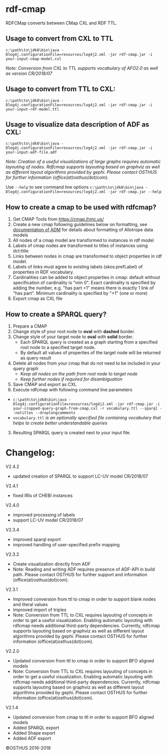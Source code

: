 # rdf-cmap
RDFCMap converts between CMap CXL and RDF TTL. 

## Usage to convert from CXL to TTL
```c:\path\to\jdk8\bin\java -Dlog4j.configurationFile=resources/log4j2.xml -jar rdf-cmap.jar -i your-input-cmap-model.cxl```

*Note: Conversion from CXL to TTL supports vocabulary of AFO2.0 as well as version CR/2018/07*

## Usage to convert from TTL to CXL:
```c:\path\to\jdk8\bin\java -Dlog4j.configurationFile=resources/log4j2.xml -jar rdf-cmap.jar -i your-input-rdf-model.ttl```

## Usage to visualize data description of ADF as CXL:
```c:\path\to\jdk8\bin\java -Dlog4j.configurationFile=resources/log4j2.xml -jar rdf-cmap.jar -i your-input-adf-file.adf```

*Note: Creation of a useful visualizations of large graphs requires automatic layouting of nodes. Rdfcmap supports layouting based on graphviz as well as different layout algorithms provided by gephi. Please contact OSTHUS for further information (office(at)osthus(dot)com).*  

Use ```--help``` to see command line options
```c:\path\to\jdk8\bin\java -Dlog4j.configurationFile=resources/log4j2.xml -jar rdf-cmap.jar --help```

## How to create a cmap to be used with rdfcmap?

1.  Get CMAP Tools from https://cmap.ihmc.us/
2.  Create a new cmap following guidelines below on formatting, see [documentation of ADM](https://allotrope.gitlab.io/adm-patterns/Legend/index.html) for details about formatting of Allotrope data models 
3.  All nodes of a cmap model are transformed to instances in rdf model
4.  Labels of cmap nodes are transformed to titles of instances using dct:title 
5.  Links between nodes in cmap are transformed to object properties in rdf model.
6.  Labels of links must agree to existing labels (skos:prefLabel) of properties in RDF vocabulary.
7.  Cardinalities can be added to object properties in cmap: default without specification of cardinality is "min 0". Exact cardinality is specified by adding the number, e.g. "has part =1" means there is exactly 1 link of "has part". Minimum cardinality is specified by ">1" (one or more)
8.  Export cmap as CXL file

## How to create a SPARQL query?

1. Prepare a CMAP
  1. Change style of your root node to **oval** with **dashed** border. 
  2. Change style of your target node to **oval** with **solid** border.
     -  Each SPARQL query is created as a graph starting from a specified root node to a specified target node.
     -  By default all values of properties of the target node will be returned as query result
  3. Delete all nodes from your cmap that do not need to be included in your query graph 
     -  *Keep all nodes on the path from root node to target node*
	 -  *Keep further nodes if required for disambiguation*
  4. Save CMAP and export as CXL
2. Execute rdfcmap with following command line parameters
  - ```c:\path\to\jdk8\bin\java -Dlog4j.configurationFile=resources/log4j2.xml -jar rdf-cmap.jar -i your-cropped-query-graph-from-cmap.cxl -r vocabulary.ttl --sparql --notitles --droplongcomments```
  - ```vocabulary.ttl``` *is an optionally specified file containing vocabulary that helps to create better understandable queries*
3. Resulting SPARQL query is created next to your input file.

# Changelog:

V2.4.2
* updated creation of SPARQL to support LC-UV model CR/2018/07

V2.4.1
* fixed IRIs of CHEBI instances 

V2.4.0
* improved processing of labels 
* support LC-UV model CR/2018/07

V2.3.4
* improved sparql export
* improved handling of user-specified prefix mapping
 
V2.3.2
* Create visualization directly from ADF
* Note: Reading and writing ADF requires presence of ADF-API in build path. Please contact OSTHUS for further support and information (office(at)osthus(dot)com).  

V2.3.1 
* Improved conversion from ttl to cmap in order to support blank nodes and literal values
* Improved import of triples
* Note: Conversion from TTL to CXL requires layouting of concepts in order to get a useful visualization. Enabling automatic layouting with rdfcmap needs additional third-party dependencies. Currently, rdfcmap supports layouting based on graphviz as well as different layout algorithms provided by gephi. Please contact OSTHUS for further information (office(at)osthus(dot)com).  

V2.2.0 
* Updated conversion from ttl to cmap in order to support BFO aligned models
* Note: Conversion from TTL to CXL requires layouting of concepts in order to get a useful visualization. Enabling automatic layouting with rdfcmap needs additional third-party dependencies. Currently, rdfcmap supports layouting based on graphviz as well as different layout algorithms provided by gephi. Please contact OSTHUS for further information (office(at)osthus(dot)com).  
  
V2.1.4 
* Updated conversion from cmap to ttl in order to support BFO aligned models
* Added SPARQL export
* Added Shape export
* Added ADF export

&copy;OSTHUS 2016-2018


 